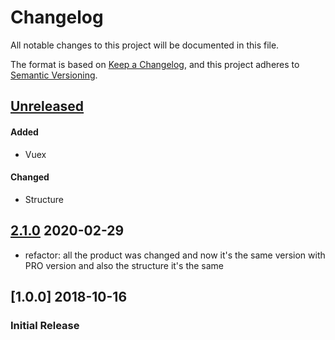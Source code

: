 # Changelog
All notable changes to this project will be documented in this file.

The format is based on [Keep a Changelog](https://keepachangelog.com/en/1.0.0/),
and this project adheres to [Semantic Versioning](https://semver.org/spec/v2.0.0.html).

## [Unreleased]
#### Added
- Vuex
#### Changed
- Structure

## [2.1.0] 2020-02-29
- refactor: all the product was changed and now it's the same version with PRO version and also the structure it's the same 

## [1.0.0] 2018-10-16
### Initial Release

[Unreleased]: https://github.com/LedgerProject/LiV_frontend/compare/2.1.0...master
[2.1.0]: https://github.com/LedgerProject/LiV_frontend/compare/0.1.0...2.1.0
[0.1.0]: https://github.com/LedgerProject/LiV_frontend/tags/0.1.0